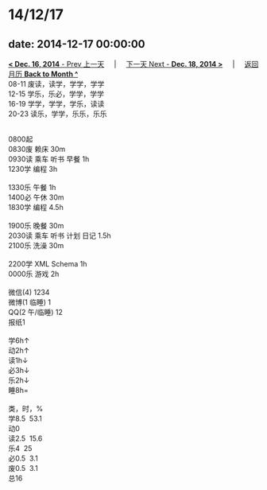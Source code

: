 # 14/12/17

date: 2014-12-17 00:00:00
---
[**< Dec. 16, 2014** - Prev 上一天](/lifelogs/2014/12/d16.html) &nbsp; &nbsp; | &nbsp; &nbsp; [下一天 Next - **Dec. 18, 2014 >**](/lifelogs/2014/12/d18.html) &nbsp; &nbsp; |  &nbsp; &nbsp; [返回月历 **Back to Month ^**](/lifelogs/2014/12/index.html)
<br/>08-11 废读，读学，学学，学学<br/>12-15 学乐，乐必，学学，学学<br/>16-19 学学，学学，学乐，读读<br/>20-23 读乐，学学，乐乐，乐乐<div><br/></div>0800起<br/>0830废 赖床 30m<br/>0930读 乘车 听书 早餐 1h<br/>1230学 编程 3h<div><br/></div>1330乐 午餐 1h<br/>1400必 午休 30m<br/>1830学 编程 4.5h<div><br/></div>1900乐 晚餐 30m<br/>2030读 乘车 听书 计划 日记 1.5h<br/>2100乐 洗澡 30m<div><br/></div>2200学 XML Schema 1h<br/>0000乐 游戏 2h<div><br/></div>微信(4) 1234<br/>微博(1 临睡) 1<br/>QQ(2 午/临睡) 12<br/>报纸1<div><br/></div>学6h↑<br/>动2h↑<br/>读1h↓<br/>必3h↓<br/>乐2h↓<br/>睡8h=<div><br/></div>类，时，%<br/>学8.5  53.1<br/>动0<br/>读2.5  15.6<br/>乐4  25<br/>必0.5  3.1<br/>废0.5  3.1<br/>总16</div>
